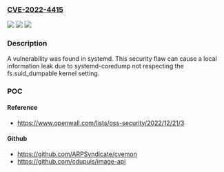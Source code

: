### [CVE-2022-4415](https://cve.mitre.org/cgi-bin/cvename.cgi?name=CVE-2022-4415)
![](https://img.shields.io/static/v1?label=Product&message=systemd&color=blue)
![](https://img.shields.io/static/v1?label=Version&message=n%2Fa&color=blue)
![](https://img.shields.io/static/v1?label=Vulnerability&message=CWE-200&color=brighgreen)

### Description

A vulnerability was found in systemd. This security flaw can cause a local information leak due to systemd-coredump not respecting the fs.suid_dumpable kernel setting.

### POC

#### Reference
- https://www.openwall.com/lists/oss-security/2022/12/21/3

#### Github
- https://github.com/ARPSyndicate/cvemon
- https://github.com/cdupuis/image-api

